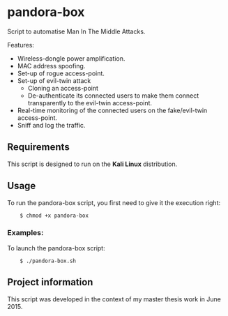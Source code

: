 # pandora-box
Script to automatise Man In The Middle Attacks.

Features:

* Wireless-dongle power amplification.
* MAC address spoofing.
* Set-up of rogue access-point.
* Set-up of evil-twin attack 
	* Cloning an access-point 
	* De-authenticate its connected users to make them connect transparently 
	  to the evil-twin access-point.
* Real-time monitoring of the connected users on the fake/evil-twin access-point.
* Sniff and log the traffic.

## Requirements

This script is designed to run on the **Kali Linux** distribution.

## Usage

To run the pandora-box script, you first need to give it the execution right:
		
		$ chmod +x pandora-box
### Examples:
To launch the pandora-box script:

		$ ./pandora-box.sh
		
## Project information		
This script was developed in the context of my master thesis work in June 2015.

